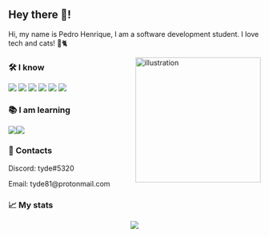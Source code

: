 ## Hey there 👋!

<p>
Hi, my name is Pedro Henrique, I am a software development student. I love tech and cats! 🚀🐈

<img 
alt="illustration"
align="right"
width="250"
src="https://raw.githubusercontent.com/tyde81/tyde81/5b9bfe3a115f0964b9766208879e8b8c0f937297/icons/illustration.svg" />
</p>

### 🛠️ I know

![](https://raw.githubusercontent.com/tyde81/tyde81/main/icons/nodejs.png) ![](https://raw.githubusercontent.com/tyde81/tyde81/main/icons/typescript.png) ![](https://raw.githubusercontent.com/tyde81/tyde81/main/icons/react.png) ![](https://raw.githubusercontent.com/tyde81/tyde81/main/icons/vue.png) ![](https://raw.githubusercontent.com/tyde81/tyde81/main/icons/html.png) ![](https://raw.githubusercontent.com/tyde81/tyde81/main/icons/css.png)

### 📚 I am learning
![](https://raw.githubusercontent.com/tyde81/tyde81/main/icons/elixir.png)![](https://raw.githubusercontent.com/tyde81/tyde81/main/icons/phoenix.png)

###  👤 Contacts

<p>Discord: tyde#5320<p>
<p>Email: tyde81@protonmail.com</p>

### 📈 My stats

<p align="center">
<img src="https://github-readme-stats.vercel.app/api?username=tyde81&show_icons=true&theme=dark" />
</p>

